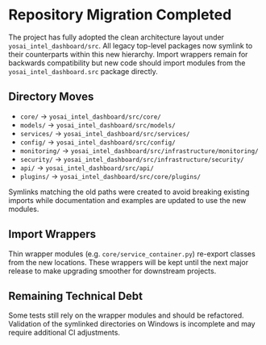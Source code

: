 # Repository Migration Completed

The project has fully adopted the clean architecture layout under `yosai_intel_dashboard/src`.
All legacy top-level packages now symlink to their counterparts within this new
hierarchy. Import wrappers remain for backwards compatibility but new code
should import modules from the `yosai_intel_dashboard.src` package directly.

## Directory Moves

- `core/` → `yosai_intel_dashboard/src/core/`
- `models/` → `yosai_intel_dashboard/src/models/`
- `services/` → `yosai_intel_dashboard/src/services/`
- `config/` → `yosai_intel_dashboard/src/config/`
- `monitoring/` → `yosai_intel_dashboard/src/infrastructure/monitoring/`
- `security/` → `yosai_intel_dashboard/src/infrastructure/security/`
- `api/` → `yosai_intel_dashboard/src/api/`
- `plugins/` → `yosai_intel_dashboard/src/core/plugins/`

Symlinks matching the old paths were created to avoid breaking existing imports
while documentation and examples are updated to use the new modules.

## Import Wrappers

Thin wrapper modules (e.g. `core/service_container.py`) re-export classes from
the new locations. These wrappers will be kept until the next major release to
make upgrading smoother for downstream projects.

## Remaining Technical Debt

Some tests still rely on the wrapper modules and should be refactored.
Validation of the symlinked directories on Windows is incomplete and may require
additional CI adjustments.
